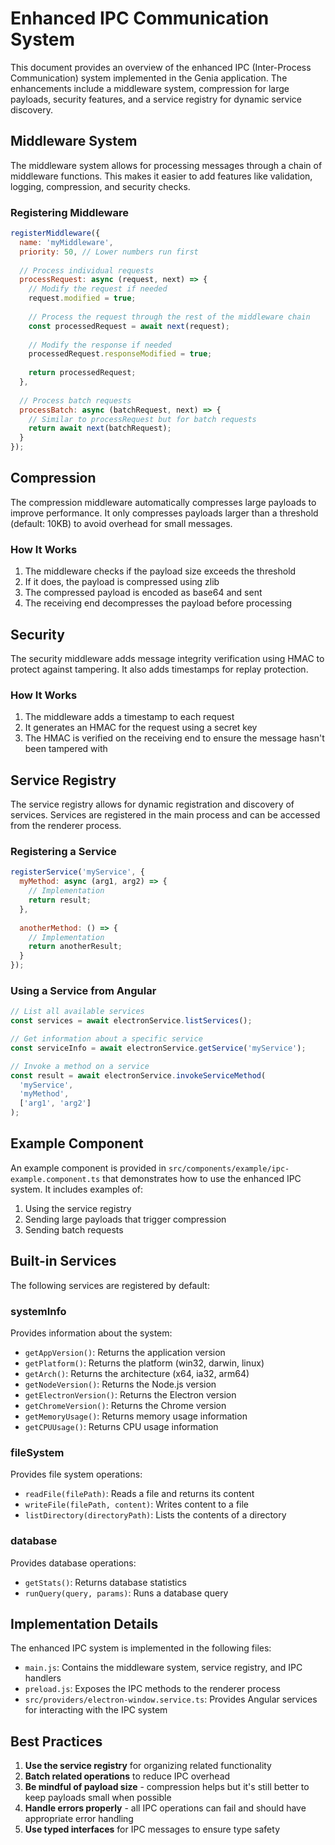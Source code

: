 # Enhanced IPC Communication System

This document provides an overview of the enhanced IPC (Inter-Process Communication) system implemented in the Genia application. The enhancements include a middleware system, compression for large payloads, security features, and a service registry for dynamic service discovery.

## Middleware System

The middleware system allows for processing messages through a chain of middleware functions. This makes it easier to add features like validation, logging, compression, and security checks.

### Registering Middleware

```javascript
registerMiddleware({
  name: 'myMiddleware',
  priority: 50, // Lower numbers run first
  
  // Process individual requests
  processRequest: async (request, next) => {
    // Modify the request if needed
    request.modified = true;
    
    // Process the request through the rest of the middleware chain
    const processedRequest = await next(request);
    
    // Modify the response if needed
    processedRequest.responseModified = true;
    
    return processedRequest;
  },
  
  // Process batch requests
  processBatch: async (batchRequest, next) => {
    // Similar to processRequest but for batch requests
    return await next(batchRequest);
  }
});
```

## Compression

The compression middleware automatically compresses large payloads to improve performance. It only compresses payloads larger than a threshold (default: 10KB) to avoid overhead for small messages.

### How It Works

1. The middleware checks if the payload size exceeds the threshold
2. If it does, the payload is compressed using zlib
3. The compressed payload is encoded as base64 and sent
4. The receiving end decompresses the payload before processing

## Security

The security middleware adds message integrity verification using HMAC to protect against tampering. It also adds timestamps for replay protection.

### How It Works

1. The middleware adds a timestamp to each request
2. It generates an HMAC for the request using a secret key
3. The HMAC is verified on the receiving end to ensure the message hasn't been tampered with

## Service Registry

The service registry allows for dynamic registration and discovery of services. Services are registered in the main process and can be accessed from the renderer process.

### Registering a Service

```javascript
registerService('myService', {
  myMethod: async (arg1, arg2) => {
    // Implementation
    return result;
  },
  
  anotherMethod: () => {
    // Implementation
    return anotherResult;
  }
});
```

### Using a Service from Angular

```typescript
// List all available services
const services = await electronService.listServices();

// Get information about a specific service
const serviceInfo = await electronService.getService('myService');

// Invoke a method on a service
const result = await electronService.invokeServiceMethod(
  'myService',
  'myMethod',
  ['arg1', 'arg2']
);
```

## Example Component

An example component is provided in `src/components/example/ipc-example.component.ts` that demonstrates how to use the enhanced IPC system. It includes examples of:

1. Using the service registry
2. Sending large payloads that trigger compression
3. Sending batch requests

## Built-in Services

The following services are registered by default:

### systemInfo

Provides information about the system:

- `getAppVersion()`: Returns the application version
- `getPlatform()`: Returns the platform (win32, darwin, linux)
- `getArch()`: Returns the architecture (x64, ia32, arm64)
- `getNodeVersion()`: Returns the Node.js version
- `getElectronVersion()`: Returns the Electron version
- `getChromeVersion()`: Returns the Chrome version
- `getMemoryUsage()`: Returns memory usage information
- `getCPUUsage()`: Returns CPU usage information

### fileSystem

Provides file system operations:

- `readFile(filePath)`: Reads a file and returns its content
- `writeFile(filePath, content)`: Writes content to a file
- `listDirectory(directoryPath)`: Lists the contents of a directory

### database

Provides database operations:

- `getStats()`: Returns database statistics
- `runQuery(query, params)`: Runs a database query

## Implementation Details

The enhanced IPC system is implemented in the following files:

- `main.js`: Contains the middleware system, service registry, and IPC handlers
- `preload.js`: Exposes the IPC methods to the renderer process
- `src/providers/electron-window.service.ts`: Provides Angular services for interacting with the IPC system

## Best Practices

1. **Use the service registry** for organizing related functionality
2. **Batch related operations** to reduce IPC overhead
3. **Be mindful of payload size** - compression helps but it's still better to keep payloads small when possible
4. **Handle errors properly** - all IPC operations can fail and should have appropriate error handling
5. **Use typed interfaces** for IPC messages to ensure type safety
